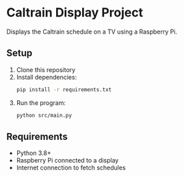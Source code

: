 # Caltrain Display Project

Displays the Caltrain schedule on a TV using a Raspberry Pi.

## Setup

1. Clone this repository
2. Install dependencies:
   ```bash
   pip install -r requirements.txt
   ```
3. Run the program:
   ```bash
   python src/main.py
   ```

## Requirements
- Python 3.8+
- Raspberry Pi connected to a display
- Internet connection to fetch schedules 
